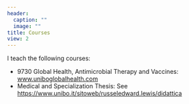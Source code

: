 ```yaml
---
header:
  caption: ""
  image: ""
title: Courses
view: 2
---
```


I teach the following courses:
-  9730 Global Health, Antimicrobial Therapy and Vaccines: www.uniboglobalhealth.com
-  Medical and Specialization Thesis: See https://www.unibo.it/sitoweb/russeledward.lewis/didattica
